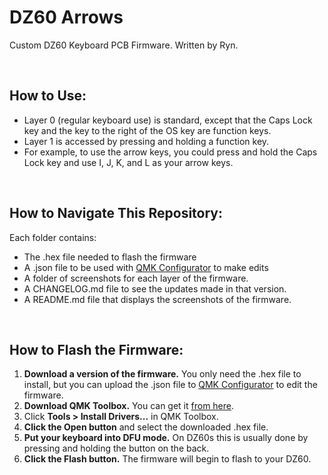 # DZ60 Arrows

Custom DZ60 Keyboard PCB Firmware. Written by Ryn.

<br>

## How to Use:
- Layer 0 (regular keyboard use) is standard, except that the Caps Lock key and the key to the right of the OS key are function keys.
- Layer 1 is accessed by pressing and holding a function key. 
- For example, to use the arrow keys, you could press and hold the Caps Lock key and use I, J, K, and L as your arrow keys.

<br>

## How to Navigate This Repository:
Each folder contains:
- The .hex file needed to flash the firmware
- A .json file to be used with [QMK Configurator](https://config.qmk.fm/#/dz60/LAYOUT_60_ansi) to make edits
- A folder of screenshots for each layer of the firmware.
- A CHANGELOG.md file to see the updates made in that version.
- A README.md file that displays the screenshots of the firmware.

<br>

## How to Flash the Firmware:
1. **Download a version of the firmware.** You only need the .hex file to install, but you can upload the .json file to [QMK Configurator](https://config.qmk.fm/#/dz60/LAYOUT_60_ansi) to edit the firmware.
2. **Download QMK Toolbox.** You can get it [from here](https://github.com/qmk/qmk_toolbox/releases).
3. Click **Tools > Install Drivers...** in QMK Toolbox.
4. **Click the Open button** and select the downloaded .hex file.
5. **Put your keyboard into DFU mode.** On DZ60s this is usually done by pressing and holding the button on the back.
6. **Click the Flash button.** The firmware will begin to flash to your DZ60.
